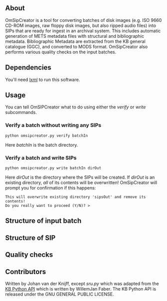 
## About

OmSipCreator is a tool for converting batches of disk images (e.g. ISO 9660 CD-ROM images, raw floppy disk images, but also ripped audio files)  into SIPs that are ready for ingest in an archival system. This includes automatic generation of METS metadata files with structural and bibliographic metadata. Bibliographic Metadata are extracted from the KB general catalogue (GGC), and converted to MODS format. OmSipCreator also performs various quality checks on the input batches.

## Dependencies

You'll need [lxml](http://lxml.de/) to run this software.

## Usage

You can tell OmSIPCreator what to do using either the *verify*  or *write* subcommands. 

### Verify a batch without writing any SIPs

    python omsipcreator.py verify batchIn

Here *batchIn* is the batch directory.

### Verify a batch and write SIPs
 
    python omsipcreator.py write batchIn dirOut

Here *dirOut* is the directory where the SIPs will be created. If *dirOut* is an existing directory, *all* of its contents will be overwritten! OmSipCreator will prompt you for confirmation if this happens:

    This will overwrite existing directory 'sipsOut' and remove its contents!
    Do you really want to proceed (Y/N)? > 

## Structure of input batch


## Structure of SIP

## Quality checks

## Contributors

Written by Johan van der Knijff, except *sru.py* which was adapted from the [KB Python API](https://github.com/KBNLresearch/KB-python-API) which is written by WillemJan Faber. The KB Python API is released under the GNU GENERAL PUBLIC LICENSE.

